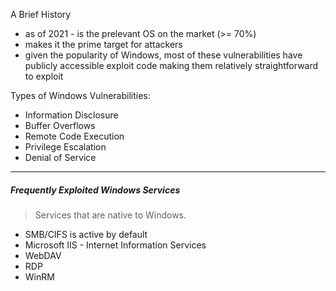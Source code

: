 A Brief History

- as of 2021 - is the prelevant OS on the market (>= 70%)
- makes it the prime target for attackers
- given the popularity of Windows, most of these vulnerabilities have publicly accessible exploit code making them relatively straightforward to exploit

Types of Windows Vulnerabilities:

- Information Disclosure
- Buffer Overflows
- Remote Code Execution
- Privilege Escalation
- Denial of Service

---
##### Frequently Exploited Windows Services
> Services that are native to Windows.

- SMB/CIFS is active by default
- Microsoft IIS - Internet Information Services
- WebDAV
- RDP
- WinRM